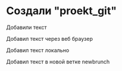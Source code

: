 # Создали "proekt_git"

Добавили текст

Добавил текст через веб браузер

Добавил текст локально

Добавил текст в новой ветке  newbrunch
